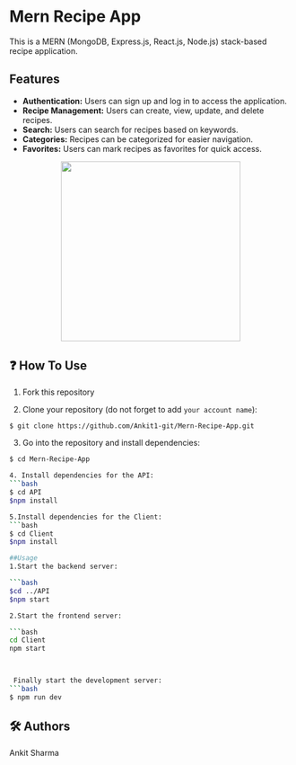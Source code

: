 # Mern Recipe App

This is a MERN (MongoDB, Express.js, React.js, Node.js) stack-based recipe application.

## Features

- **Authentication:** Users can sign up and log in to access the application.
- **Recipe Management:** Users can create, view, update, and delete recipes.
- **Search:** Users can search for recipes based on keywords.
- **Categories:** Recipes can be categorized for easier navigation.
- **Favorites:** Users can mark recipes as favorites for quick access.

<p align="center">
  <img width="320" src="./public/readme-logo.svg">
</p>







## ❓ How To Use
1. Fork this repository

2. Clone your repository (do not forget to add `your account name`):
```bash
$ git clone https://github.com/Ankit1-git/Mern-Recipe-App.git

```

3. Go into the repository and install dependencies:
```bash
$ cd Mern-Recipe-App

4. Install dependencies for the API:
```bash
$ cd API
$npm install

5.Install dependencies for the Client:
```bash
$ cd Client
$npm install

##Usage
1.Start the backend server:

```bash
$cd ../API
$npm start

2.Start the frontend server:

```bash
cd Client
npm start



 Finally start the development server:
```bash
$ npm run dev
```



## 🛠️ Authors

Ankit Sharma




